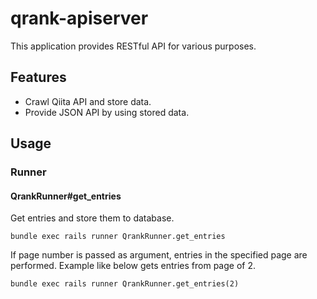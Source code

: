 # qrank-apiserver

This application provides RESTful API for various purposes.

## Features

- Crawl Qiita API and store data.
- Provide JSON API by using stored data.

## Usage

### Runner

#### QrankRunner#get_entries

Get entries and store them to database.

```
bundle exec rails runner QrankRunner.get_entries
```

If page number is passed as argument, entries in the specified page are performed. Example like below gets entries from page of 2. 

```
bundle exec rails runner QrankRunner.get_entries(2)
```
